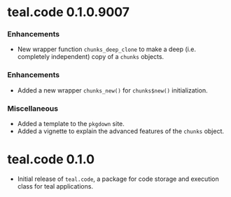 # teal.code 0.1.0.9007

### Enhancements
* New wrapper function `chunks_deep_clone` to make a deep (i.e. completely independent) copy of a `chunks` objects.

### Enhancements
* Added a new wrapper `chunks_new()` for `chunks$new()` initialization.

### Miscellaneous
* Added a template to the `pkgdown` site.
* Added a vignette to explain the advanced features of the `chunks` object.

# teal.code 0.1.0

* Initial release of `teal.code`, a package for code storage and execution class for teal applications.
